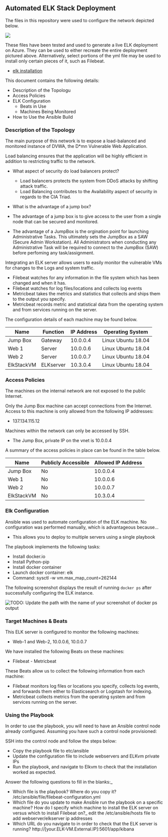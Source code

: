 ## Automated ELK Stack Deployment

The files in this repository were used to configure the network depicted below.

![](diagrams/diagram_filename.png)

These files have been tested and used to generate a live ELK deployment on Azure. They can be used to either recreate the entire deployment pictured above. Alternatively, select portions of the yml file may be used to install only certain pieces of it, such as Filebeat.

  - [elk installation](https://github.com/CartHackByte/Elk_Stack/blob/main/ansible/install-elk.yml)

This document contains the following details:
- Description of the Topologu
- Access Policies
- ELK Configuration
  - Beats in Use
  - Machines Being Monitored
- How to Use the Ansible Build


### Description of the Topology

The main purpose of this network is to expose a load-balanced and monitored instance of DVWA, the D*mn Vulnerable Web Application.

Load balancing ensures that the application will be highly efficient in addition to restricting traffic to the network.
- What aspect of security do load balancers protect? 
    - Load balancers protects the system from DDoS attacks by shifting attack traffic.
    - Load Balancing contributes to the Availability aspect of security in regards to the CIA Triad.

- What is the advantage of a jump box?
 - The advantage of a jump box is to give access to the user from a single node that can be secured and monitored.
 - The advantage of a JumpBox is the orgination point for launching Administrative Tasks. This ultimately sets the JumpBox as a SAW (Secure Admin Workstation). All Administrators when conducting any Administrative Task will be required to connect to the JumpBox (SAW) before perfoming any task/assignment.

Integrating an ELK server allows users to easily monitor the vulnerable VMs for changes to the Logs and system traffic.
- Filebeat watches for any information in the file system which has been changed and when it has.
- Filebeat watches for log files/locations and collects log events
- Metricbeat takes the metrics and statistics that collects and ships them to the output you specify.
- Metricbeat records metric and statistical data from the operating system and from services running on the server.

The configuration details of each machine may be found below.


| Name       | Function  | IP Address | Operating System   |
|------------|-----------|------------|--------------------|
| Jump Box   | Gateway   | 10.0.0.4   | Linux Ubuntu 18.04 |
| Web 1      | Server    | 10.0.0.6   | Linux Ubuntu 18.04 |
| Web 2      | Server    | 10.0.0.7   | Linux Ubuntu 18.04 |
| ElkStackVM | ELKserver | 10.3.0.4   | Linux Ubuntu 18.04 |

### Access Policies

The machines on the internal network are not exposed to the public Internet. 

Only the Jump Box machine can accept connections from the Internet. Access to this machine is only allowed from the following IP addresses:
- 137.134.115.12

Machines within the network can only be accessed by SSH.
- The Jump Box, private IP on the vnet is 10.0.0.4

A summary of the access policies in place can be found in the table below.

| Name       | Publicly Accessible | Allowed IP Address |
|------------|---------------------|--------------------|
| Jump Box   | No                  | 10.0.0.4           |
| Web 1      | No                  | 10.0.0.6           |
| Web 2      | No                  | 10.0.0.7           |
| ElkStackVM | No                  | 10.3.0.4           |

### Elk Configuration

Ansible was used to automate configuration of the ELK machine. No configuration was performed manually, which is advantageous because...
- This allows you to deploy to multiple servers using a single playbook

The playbook implements the following tasks:
- Install docker.io
- Install Python-pip
- Install docker container
- Launch docker container: elk
- Command: sysctl -w vm.max_map_count=262144

The following screenshot displays the result of running `docker ps` after successfully configuring the ELK instance.

![TODO: Update the path with the name of your screenshot of docker ps output](Images/docker_ps_output.png)

### Target Machines & Beats
This ELK server is configured to monitor the following machines:
- Web-1 and Web-2, 10.0.0.6, 10.0.0.7

We have installed the following Beats on these machines:
- Filebeat - Metricbeat

These Beats allow us to collect the following information from each machine:
- Filebeat monitors log files or locations you specify, collects log events, and forwards them either to Elasticsearch or Logstash for indexing.
- Metricbeat collects metrics from the operating system and from services running on the server.

### Using the Playbook
In order to use the playbook, you will need to have an Ansible control node already configured. Assuming you have such a control node provisioned: 

SSH into the control node and follow the steps below:
- Copy the playbook file to etc/ansible
- Update the configuration file to include webservers and ELKvm private IPs
- Run the playbook, and navigate to Elkvm to check that the installation worked as expected.

Answer the following questions to fill in the blanks:_
- Which file is the playbook? Where do you copy it? /etc/ansible/file/filebeat-configuration.yml
- Which file do you update to make Ansible run the playbook on a specific machine? How do I specify which machine to install the ELK server on versus which to install Filebeat on?_ edit the /etc/ansible/hosts file to add webserver/elkserver ip addresses
- Which URL do you navigate to in order to check that the ELK server is running? http://[your.ELK-VM.External.IP]:5601/app/kibana


